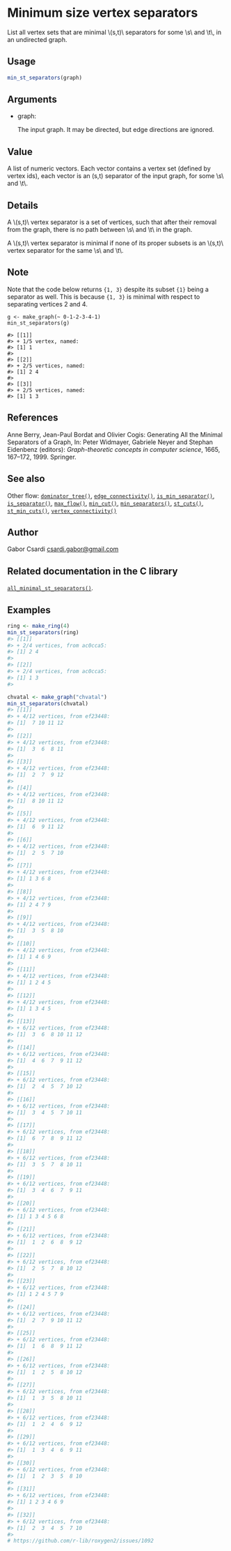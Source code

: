 # Minimum size vertex separators

List all vertex sets that are minimal \\(s,t)\\ separators for some
\\s\\ and \\t\\, in an undirected graph.

## Usage

``` r
min_st_separators(graph)
```

## Arguments

- graph:

  The input graph. It may be directed, but edge directions are ignored.

## Value

A list of numeric vectors. Each vector contains a vertex set (defined by
vertex ids), each vector is an (s,t) separator of the input graph, for
some \\s\\ and \\t\\.

## Details

A \\(s,t)\\ vertex separator is a set of vertices, such that after their
removal from the graph, there is no path between \\s\\ and \\t\\ in the
graph.

A \\(s,t)\\ vertex separator is minimal if none of its proper subsets is
an \\(s,t)\\ vertex separator for the same \\s\\ and \\t\\.

## Note

Note that the code below returns `{1, 3}` despite its subset `{1}` being
a separator as well. This is because `{1, 3}` is minimal with respect to
separating vertices 2 and 4.

    g <- make_graph(~ 0-1-2-3-4-1)
    min_st_separators(g)

    #> [[1]]
    #> + 1/5 vertex, named:
    #> [1] 1
    #>
    #> [[2]]
    #> + 2/5 vertices, named:
    #> [1] 2 4
    #>
    #> [[3]]
    #> + 2/5 vertices, named:
    #> [1] 1 3

## References

Anne Berry, Jean-Paul Bordat and Olivier Cogis: Generating All the
Minimal Separators of a Graph, In: Peter Widmayer, Gabriele Neyer and
Stephan Eidenbenz (editors): *Graph-theoretic concepts in computer
science*, 1665, 167–172, 1999. Springer.

## See also

Other flow:
[`dominator_tree()`](https://r.igraph.org/reference/dominator_tree.md),
[`edge_connectivity()`](https://r.igraph.org/reference/edge_connectivity.md),
[`is_min_separator()`](https://r.igraph.org/reference/is_min_separator.md),
[`is_separator()`](https://r.igraph.org/reference/is_separator.md),
[`max_flow()`](https://r.igraph.org/reference/max_flow.md),
[`min_cut()`](https://r.igraph.org/reference/min_cut.md),
[`min_separators()`](https://r.igraph.org/reference/min_separators.md),
[`st_cuts()`](https://r.igraph.org/reference/st_cuts.md),
[`st_min_cuts()`](https://r.igraph.org/reference/st_min_cuts.md),
[`vertex_connectivity()`](https://r.igraph.org/reference/vertex_connectivity.md)

## Author

Gabor Csardi <csardi.gabor@gmail.com>

## Related documentation in the C library

[`all_minimal_st_separators()`](https://igraph.org/c/html/latest/igraph-Separators.html#igraph_all_minimal_st_separators).

## Examples

``` r
ring <- make_ring(4)
min_st_separators(ring)
#> [[1]]
#> + 2/4 vertices, from ac0cca5:
#> [1] 2 4
#> 
#> [[2]]
#> + 2/4 vertices, from ac0cca5:
#> [1] 1 3
#> 

chvatal <- make_graph("chvatal")
min_st_separators(chvatal)
#> [[1]]
#> + 4/12 vertices, from ef23448:
#> [1]  7 10 11 12
#> 
#> [[2]]
#> + 4/12 vertices, from ef23448:
#> [1]  3  6  8 11
#> 
#> [[3]]
#> + 4/12 vertices, from ef23448:
#> [1]  2  7  9 12
#> 
#> [[4]]
#> + 4/12 vertices, from ef23448:
#> [1]  8 10 11 12
#> 
#> [[5]]
#> + 4/12 vertices, from ef23448:
#> [1]  6  9 11 12
#> 
#> [[6]]
#> + 4/12 vertices, from ef23448:
#> [1]  2  5  7 10
#> 
#> [[7]]
#> + 4/12 vertices, from ef23448:
#> [1] 1 3 6 8
#> 
#> [[8]]
#> + 4/12 vertices, from ef23448:
#> [1] 2 4 7 9
#> 
#> [[9]]
#> + 4/12 vertices, from ef23448:
#> [1]  3  5  8 10
#> 
#> [[10]]
#> + 4/12 vertices, from ef23448:
#> [1] 1 4 6 9
#> 
#> [[11]]
#> + 4/12 vertices, from ef23448:
#> [1] 1 2 4 5
#> 
#> [[12]]
#> + 4/12 vertices, from ef23448:
#> [1] 1 3 4 5
#> 
#> [[13]]
#> + 6/12 vertices, from ef23448:
#> [1]  3  6  8 10 11 12
#> 
#> [[14]]
#> + 6/12 vertices, from ef23448:
#> [1]  4  6  7  9 11 12
#> 
#> [[15]]
#> + 6/12 vertices, from ef23448:
#> [1]  2  4  5  7 10 12
#> 
#> [[16]]
#> + 6/12 vertices, from ef23448:
#> [1]  3  4  5  7 10 11
#> 
#> [[17]]
#> + 6/12 vertices, from ef23448:
#> [1]  6  7  8  9 11 12
#> 
#> [[18]]
#> + 6/12 vertices, from ef23448:
#> [1]  3  5  7  8 10 11
#> 
#> [[19]]
#> + 6/12 vertices, from ef23448:
#> [1]  3  4  6  7  9 11
#> 
#> [[20]]
#> + 6/12 vertices, from ef23448:
#> [1] 1 3 4 5 6 8
#> 
#> [[21]]
#> + 6/12 vertices, from ef23448:
#> [1]  1  2  6  8  9 12
#> 
#> [[22]]
#> + 6/12 vertices, from ef23448:
#> [1]  2  5  7  8 10 12
#> 
#> [[23]]
#> + 6/12 vertices, from ef23448:
#> [1] 1 2 4 5 7 9
#> 
#> [[24]]
#> + 6/12 vertices, from ef23448:
#> [1]  2  7  9 10 11 12
#> 
#> [[25]]
#> + 6/12 vertices, from ef23448:
#> [1]  1  6  8  9 11 12
#> 
#> [[26]]
#> + 6/12 vertices, from ef23448:
#> [1]  1  2  5  8 10 12
#> 
#> [[27]]
#> + 6/12 vertices, from ef23448:
#> [1]  1  3  5  8 10 11
#> 
#> [[28]]
#> + 6/12 vertices, from ef23448:
#> [1]  1  2  4  6  9 12
#> 
#> [[29]]
#> + 6/12 vertices, from ef23448:
#> [1]  1  3  4  6  9 11
#> 
#> [[30]]
#> + 6/12 vertices, from ef23448:
#> [1]  1  2  3  5  8 10
#> 
#> [[31]]
#> + 6/12 vertices, from ef23448:
#> [1] 1 2 3 4 6 9
#> 
#> [[32]]
#> + 6/12 vertices, from ef23448:
#> [1]  2  3  4  5  7 10
#> 
# https://github.com/r-lib/roxygen2/issues/1092
```
